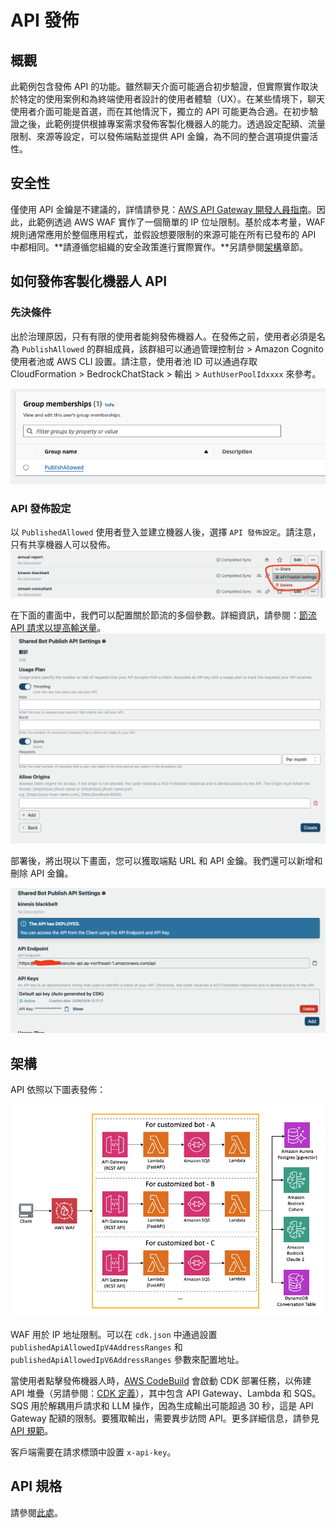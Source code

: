 # API 發佈

## 概觀

此範例包含發佈 API 的功能。雖然聊天介面可能適合初步驗證，但實際實作取決於特定的使用案例和為終端使用者設計的使用者體驗（UX）。在某些情境下，聊天使用者介面可能是首選，而在其他情況下，獨立的 API 可能更為合適。在初步驗證之後，此範例提供根據專案需求發佈客製化機器人的能力。透過設定配額、流量限制、來源等設定，可以發佈端點並提供 API 金鑰，為不同的整合選項提供靈活性。

## 安全性

僅使用 API 金鑰是不建議的，詳情請參見：[AWS API Gateway 開發人員指南](https://docs.aws.amazon.com/apigateway/latest/developerguide/api-gateway-api-usage-plans.html)。因此，此範例透過 AWS WAF 實作了一個簡單的 IP 位址限制。基於成本考量，WAF 規則通常應用於整個應用程式，並假設想要限制的來源可能在所有已發布的 API 中都相同。**請遵循您組織的安全政策進行實際實作。**另請參閱[架構](#architecture)章節。

## 如何發佈客製化機器人 API

### 先決條件

出於治理原因，只有有限的使用者能夠發佈機器人。在發佈之前，使用者必須是名為 `PublishAllowed` 的群組成員，該群組可以通過管理控制台 > Amazon Cognito 使用者池或 AWS CLI 設置。請注意，使用者池 ID 可以通過存取 CloudFormation > BedrockChatStack > 輸出 > `AuthUserPoolIdxxxx` 來參考。

![](./imgs/group_membership_publish_allowed.png)

### API 發佈設定

以 `PublishedAllowed` 使用者登入並建立機器人後，選擇 `API 發佈設定`。請注意，只有共享機器人可以發佈。
![](./imgs/bot_api_publish_screenshot.png)

在下面的畫面中，我們可以配置關於節流的多個參數。詳細資訊，請參閱：[節流 API 請求以提高輸送量](https://docs.aws.amazon.com/apigateway/latest/developerguide/api-gateway-request-throttling.html)。
![](./imgs/bot_api_publish_screenshot2.png)

部署後，將出現以下畫面，您可以獲取端點 URL 和 API 金鑰。我們還可以新增和刪除 API 金鑰。

![](./imgs/bot_api_publish_screenshot3.png)

## 架構

API 依照以下圖表發佈：

![](./imgs/published_arch.png)

WAF 用於 IP 地址限制。可以在 `cdk.json` 中通過設置 `publishedApiAllowedIpV4AddressRanges` 和 `publishedApiAllowedIpV6AddressRanges` 參數來配置地址。

當使用者點擊發佈機器人時，[AWS CodeBuild](https://aws.amazon.com/codebuild/) 會啟動 CDK 部署任務，以佈建 API 堆疊（另請參閱：[CDK 定義](../cdk/lib/api-publishment-stack.ts)），其中包含 API Gateway、Lambda 和 SQS。SQS 用於解耦用戶請求和 LLM 操作，因為生成輸出可能超過 30 秒，這是 API Gateway 配額的限制。要獲取輸出，需要異步訪問 API。更多詳細信息，請參見 [API 規範](#api-specification)。

客戶端需要在請求標頭中設置 `x-api-key`。

## API 規格

請參閱[此處](https://aws-samples.github.io/bedrock-chat)。